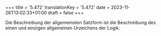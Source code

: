 +++
title = '5.472'
translationKey = '5.472'
date = 2023-11-26T13:02:33+01:00
draft = false
+++

Die Beschreibung der allgemeinsten Satzform ist die Beschreibung des einen und einzigen allgemeinen Urzeichens der Logik.
